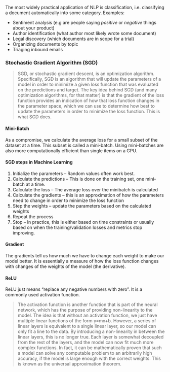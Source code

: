 The most widely practical application of NLP is classification, i.e. classifying a document automatically into some category.
Examples:  
- Sentiment analysis (e.g are people saying *positive* or *negative* things about your product)
- Author identification (what author most likely wrote some document)
- Legal discovery (which documents are in scope for a trial)
- Organizing documents by topic
- Triaging inbound emails

### Stochastic Gradient Algorithm (SGD)

> SGD, or stochastic gradient descent, is an optimization algorithm. Specifically, SGD is an algorithm that will update the parameters of a model in order to minimize a given loss function that was evaluated on the predictions and target. The key idea behind SGD (and many optimization algorithms, for that matter) is that the gradient of the loss function provides an indication of how that loss function changes in the parameter space, which we can use to determine how best to update the parameters in order to minimize the loss function. This is what SGD does.

#### Mini-Batch

As a compromise, we calculate the average loss for a small subset of the dataset at a time. This subset is called a mini-batch. Using mini-batches are also more computationally efficient than single items on a GPU.

#### SGD steps in Machine Learning

1. Initialize the parameters – Random values often work best.
2. Calculate the predictions – This is done on the training set, one mini-batch at a time.
3. Calculate the loss – The average loss over the minibatch is calculated
4. Calculate the gradients – this is an approximation of how the parameters need to change in order to minimize the loss function
5. Step the weights – update the parameters based on the calculated weights
6. Repeat the process
7. Stop – In practice, this is either based on time constraints or usually based on when the training/validation losses and metrics stop improving.

#### Gradient

The gradients tell us how much we have to change each weight to make our model better. It is essentially a measure of how the loss function changes with changes of the weights of the model (the derivative).

#### ReLU

ReLU just means “replace any negative numbers with zero”. It is a commonly used activation function.

> The activation function is another function that is part of the neural network, which has the purpose of providing non-linearity to the model. The idea is that without an activation function, we just have multiple linear functions of the form y=mx+b. However, a series of linear layers is equivalent to a single linear layer, so our model can only fit a line to the data. By introducing a non-linearity in between the linear layers, this is no longer true. Each layer is somewhat decoupled from the rest of the layers, and the model can now fit much more complex functions. In fact, it can be mathematically proven that such a model can solve any computable problem to an arbitrarily high accuracy, if the model is large enough with the correct weights. This is known as the universal approximation theorem.